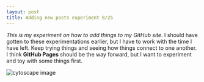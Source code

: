 ```yaml
---
layout: post
title: Adding new posts experiment 8/25
---
```


_This is my experiment on how to add things to my GitHub site_. I should have gotten to these experimentations earlier, but I have to work with the time I have left. Keep trying things and seeing how things connect to one another. I think **GitHub Pages** should be the way forward, but I want to experiment and toy with some things first.

![cytoscape image]()

